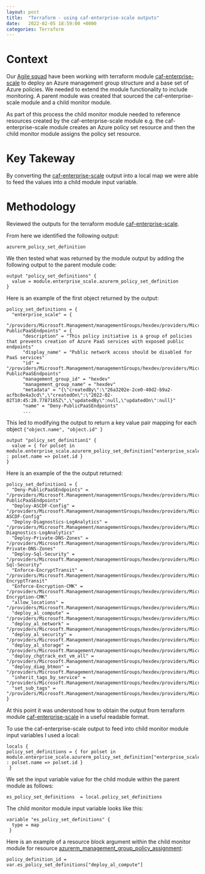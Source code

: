 ```yaml
---
layout: post
title:  "Terraform - using caf-enterprise-scale outputs"
date:   2022-02-05 18:59:00 +0000
categories: Terraform
---
```

# Context
Our [Agile squad][1] have been working with terraform module [caf-enterprise-scale](https://registry.terraform.io/modules/Azure/caf-enterprise-scale/azurerm/latest) to deploy an Azure management group structure and a base set of Azure policies. We needed to extend the module functionality to include monitoring. A parent module was created that sourced the caf-enterprise-scale module and a child monitor module.

As part of this process the child monitor module needed to reference resources created by the caf-enterprise-scale module e.g. the caf-enterprise-scale module creates an Azure policy set resource and then the child monitor module assigns the policy set resource.   

# Key Takeway
By converting the [caf-enterprise-scale](https://registry.terraform.io/modules/Azure/caf-enterprise-scale/azurerm/latest?tab=outputs) output into a local map we were able to feed the values into a child module input variable.

# Methodology 
Reviewed the outputs for the terraform module  [caf-enterprise-scale](https://registry.terraform.io/modules/Azure/caf-enterprise-scale/azurerm/latest?tab=outputs).

From here we identified the following output:
```teraform
azurerm_policy_set_definition
```

We then tested what was returned by the module output by adding the following output to the parent module code:
```teraform
output "policy_set_definitions" {
  value = module.enterprise_scale.azurerm_policy_set_definition
}
```

Here is an example of the first object returned by the output:
```teraform
policy_set_definitions = {
  "enterprise_scale" = {
    "/providers/Microsoft.Management/managementGroups/hexdev/providers/Microsoft.Authorization/policySetDefinitions/Deny-PublicPaaSEndpoints" = {
      "description" = "This policy initiative is a group of policies that prevents creation of Azure PaaS services with exposed public endpoints"
      "display_name" = "Public network access should be disabled for PaaS services"
      "id" = "/providers/Microsoft.Management/managementGroups/hexdev/providers/Microsoft.Authorization/policySetDefinitions/Deny-PublicPaaSEndpoints"
      "management_group_id" = "hexdev"
      "management_group_name" = "hexdev"
      "metadata" = "{\"createdBy\":\"26a3202e-2ce0-40d2-b9a2-acfbc8e4a3cd\",\"createdOn\":\"2022-02-02T10:45:20.7787165Z\",\"updatedBy\":null,\"updatedOn\":null}"
      "name" = "Deny-PublicPaaSEndpoints"
      ...
```

This led to modifying the output to return a key value pair mapping for each object `{"object.name", "object.id" }`

```teraform
output "policy_set_definition1" {
  value = { for polset in module.enterprise_scale.azurerm_policy_set_definition["enterprise_scale"] : polset.name => polset.id }
}
```

Here is an example of the the output returned:
```teraform
policy_set_definition1 = {
  "Deny-PublicPaaSEndpoints" = "/providers/Microsoft.Management/managementGroups/hexdev/providers/Microsoft.Authorization/policySetDefinitions/Deny-PublicPaaSEndpoints"
  "Deploy-ASCDF-Config" = "/providers/Microsoft.Management/managementGroups/hexdev/providers/Microsoft.Authorization/policySetDefinitions/Deploy-ASCDF-Config"
  "Deploy-Diagnostics-LogAnalytics" = "/providers/Microsoft.Management/managementGroups/hexdev/providers/Microsoft.Authorization/policySetDefinitions/Deploy-Diagnostics-LogAnalytics"
  "Deploy-Private-DNS-Zones" = "/providers/Microsoft.Management/managementGroups/hexdev/providers/Microsoft.Authorization/policySetDefinitions/Deploy-Private-DNS-Zones"
  "Deploy-Sql-Security" = "/providers/Microsoft.Management/managementGroups/hexdev/providers/Microsoft.Authorization/policySetDefinitions/Deploy-Sql-Security"
  "Enforce-EncryptTransit" = "/providers/Microsoft.Management/managementGroups/hexdev/providers/Microsoft.Authorization/policySetDefinitions/Enforce-EncryptTransit"
  "Enforce-Encryption-CMK" = "/providers/Microsoft.Management/managementGroups/hexdev/providers/Microsoft.Authorization/policySetDefinitions/Enforce-Encryption-CMK"
  "allow_locations" = "/providers/Microsoft.Management/managementGroups/hexdev/providers/Microsoft.Authorization/policySetDefinitions/allow_locations"
  "deploy_al_compute" = "/providers/Microsoft.Management/managementGroups/hexdev/providers/Microsoft.Authorization/policySetDefinitions/deploy_al_compute"
  "deploy_al_network" = "/providers/Microsoft.Management/managementGroups/hexdev/providers/Microsoft.Authorization/policySetDefinitions/deploy_al_network"
  "deploy_al_security" = "/providers/Microsoft.Management/managementGroups/hexdev/providers/Microsoft.Authorization/policySetDefinitions/deploy_al_security"
  "deploy_al_storage" = "/providers/Microsoft.Management/managementGroups/hexdev/providers/Microsoft.Authorization/policySetDefinitions/deploy_al_storage"
  "deploy_chgtrack_ext_vm_all" = "/providers/Microsoft.Management/managementGroups/hexdev/providers/Microsoft.Authorization/policySetDefinitions/deploy_chgtrack_ext_vm_all"
  "deploy_diag_btmon" = "/providers/Microsoft.Management/managementGroups/hexdev/providers/Microsoft.Authorization/policySetDefinitions/deploy_diag_btmon"
  "inherit_tags_by_service" = "/providers/Microsoft.Management/managementGroups/hexdev/providers/Microsoft.Authorization/policySetDefinitions/inherit_tags_by_service"
  "set_sub_tags" = "/providers/Microsoft.Management/managementGroups/hexdev/providers/Microsoft.Authorization/policySetDefinitions/set_sub_tags"
}
```
At this point it was understood how to obtain the output from terraform module  [caf-enterprise-scale](https://registry.terraform.io/modules/Azure/caf-enterprise-scale/azurerm/latest?tab=outputs) in a useful readable format.

To use the caf-enterprise-scale output to feed into child monitor module input variables I used a local:
```teraform
locals {
policy_set_definitions = { for polset in module.enterprise_scale.azurerm_policy_set_definition["enterprise_scale"] : polset.name => polset.id } 
 }
```

We set the input variable value for the child module within the parent module as follows:
```teraform
es_policy_set_definitions  = local.policy_set_definitions 
```

The child monitor module input variable looks like this:
```teraform
variable "es_policy_set_definitions" {
  type = map
 }
```

Here is an example of a resource block argument within the child monitor module for resource [azurerm_management_group_policy_assignment](https://registry.terraform.io/providers/hashicorp/azurerm/latest/docs/resources/management_group_policy_assignment):
```teraform
policy_definition_id = var.es_policy_set_definitions["deploy_al_compute"]
```
<!--Reference links in article-->
[1]: https://www.rawritscloud.com/using-enterprise-scale-outputs